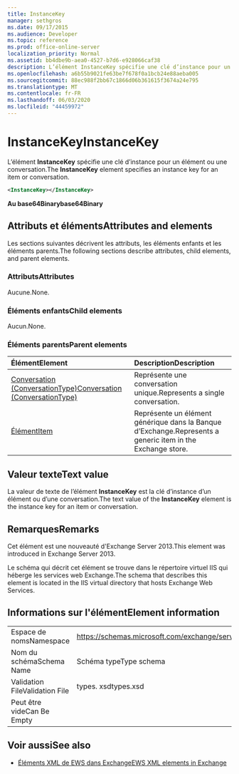 ```yaml
---
title: InstanceKey
manager: sethgros
ms.date: 09/17/2015
ms.audience: Developer
ms.topic: reference
ms.prod: office-online-server
localization_priority: Normal
ms.assetid: bb4dbe9b-aea0-4527-b7d6-e928066caf38
description: L’élément InstanceKey spécifie une clé d’instance pour un élément ou une conversation.
ms.openlocfilehash: a6b55b9021fe63be7f678f0a1bcb24e88aeba005
ms.sourcegitcommit: 88ec988f2bb67c1866d06b361615f3674a24e795
ms.translationtype: MT
ms.contentlocale: fr-FR
ms.lasthandoff: 06/03/2020
ms.locfileid: "44459972"
---
```

# <a name="instancekey"></a><span data-ttu-id="231bb-103">InstanceKey</span><span class="sxs-lookup"><span data-stu-id="231bb-103">InstanceKey</span></span>

<span data-ttu-id="231bb-104">L’élément **InstanceKey** spécifie une clé d’instance pour un élément ou une conversation.</span><span class="sxs-lookup"><span data-stu-id="231bb-104">The **InstanceKey** element specifies an instance key for an item or conversation.</span></span> 
  
```XML
<InstanceKey></InstanceKey>
```

 <span data-ttu-id="231bb-105">**Au base64Binary**</span><span class="sxs-lookup"><span data-stu-id="231bb-105">**base64Binary**</span></span>
## <a name="attributes-and-elements"></a><span data-ttu-id="231bb-106">Attributs et éléments</span><span class="sxs-lookup"><span data-stu-id="231bb-106">Attributes and elements</span></span>

<span data-ttu-id="231bb-107">Les sections suivantes décrivent les attributs, les éléments enfants et les éléments parents.</span><span class="sxs-lookup"><span data-stu-id="231bb-107">The following sections describe attributes, child elements, and parent elements.</span></span>
  
### <a name="attributes"></a><span data-ttu-id="231bb-108">Attributs</span><span class="sxs-lookup"><span data-stu-id="231bb-108">Attributes</span></span>

<span data-ttu-id="231bb-109">Aucune.</span><span class="sxs-lookup"><span data-stu-id="231bb-109">None.</span></span>
  
### <a name="child-elements"></a><span data-ttu-id="231bb-110">Éléments enfants</span><span class="sxs-lookup"><span data-stu-id="231bb-110">Child elements</span></span>

<span data-ttu-id="231bb-111">Aucun.</span><span class="sxs-lookup"><span data-stu-id="231bb-111">None.</span></span>
  
### <a name="parent-elements"></a><span data-ttu-id="231bb-112">Éléments parents</span><span class="sxs-lookup"><span data-stu-id="231bb-112">Parent elements</span></span>

|<span data-ttu-id="231bb-113">**Élément**</span><span class="sxs-lookup"><span data-stu-id="231bb-113">**Element**</span></span>|<span data-ttu-id="231bb-114">**Description**</span><span class="sxs-lookup"><span data-stu-id="231bb-114">**Description**</span></span>|
|:-----|:-----|
|[<span data-ttu-id="231bb-115">Conversation (ConversationType)</span><span class="sxs-lookup"><span data-stu-id="231bb-115">Conversation (ConversationType)</span></span>](conversation-conversationtype.md) <br/> |<span data-ttu-id="231bb-116">Représente une conversation unique.</span><span class="sxs-lookup"><span data-stu-id="231bb-116">Represents a single conversation.</span></span>  <br/> |
|[<span data-ttu-id="231bb-117">Élément</span><span class="sxs-lookup"><span data-stu-id="231bb-117">Item</span></span>](item.md) <br/> |<span data-ttu-id="231bb-118">Représente un élément générique dans la Banque d’Exchange.</span><span class="sxs-lookup"><span data-stu-id="231bb-118">Represents a generic item in the Exchange store.</span></span>  <br/> |
   
## <a name="text-value"></a><span data-ttu-id="231bb-119">Valeur texte</span><span class="sxs-lookup"><span data-stu-id="231bb-119">Text value</span></span>

<span data-ttu-id="231bb-120">La valeur de texte de l’élément **InstanceKey** est la clé d’instance d’un élément ou d’une conversation.</span><span class="sxs-lookup"><span data-stu-id="231bb-120">The text value of the **InstanceKey** element is the instance key for an item or conversation.</span></span> 
  
## <a name="remarks"></a><span data-ttu-id="231bb-121">Remarques</span><span class="sxs-lookup"><span data-stu-id="231bb-121">Remarks</span></span>

<span data-ttu-id="231bb-122">Cet élément est une nouveauté d'Exchange Server 2013.</span><span class="sxs-lookup"><span data-stu-id="231bb-122">This element was introduced in Exchange Server 2013.</span></span>
  
<span data-ttu-id="231bb-123">Le schéma qui décrit cet élément se trouve dans le répertoire virtuel IIS qui héberge les services web Exchange.</span><span class="sxs-lookup"><span data-stu-id="231bb-123">The schema that describes this element is located in the IIS virtual directory that hosts Exchange Web Services.</span></span>
  
## <a name="element-information"></a><span data-ttu-id="231bb-124">Informations sur l'élément</span><span class="sxs-lookup"><span data-stu-id="231bb-124">Element information</span></span>

|||
|:-----|:-----|
|<span data-ttu-id="231bb-125">Espace de noms</span><span class="sxs-lookup"><span data-stu-id="231bb-125">Namespace</span></span>  <br/> |https://schemas.microsoft.com/exchange/services/2006/types  <br/> |
|<span data-ttu-id="231bb-126">Nom du schéma</span><span class="sxs-lookup"><span data-stu-id="231bb-126">Schema Name</span></span>  <br/> |<span data-ttu-id="231bb-127">Schéma type</span><span class="sxs-lookup"><span data-stu-id="231bb-127">Type schema</span></span>  <br/> |
|<span data-ttu-id="231bb-128">Validation File</span><span class="sxs-lookup"><span data-stu-id="231bb-128">Validation File</span></span>  <br/> |<span data-ttu-id="231bb-129">types. xsd</span><span class="sxs-lookup"><span data-stu-id="231bb-129">types.xsd</span></span>  <br/> |
|<span data-ttu-id="231bb-130">Peut être vide</span><span class="sxs-lookup"><span data-stu-id="231bb-130">Can Be Empty</span></span>  <br/> ||
   
## <a name="see-also"></a><span data-ttu-id="231bb-131">Voir aussi</span><span class="sxs-lookup"><span data-stu-id="231bb-131">See also</span></span>



- [<span data-ttu-id="231bb-132">Éléments XML de EWS dans Exchange</span><span class="sxs-lookup"><span data-stu-id="231bb-132">EWS XML elements in Exchange</span></span>](ews-xml-elements-in-exchange.md)

